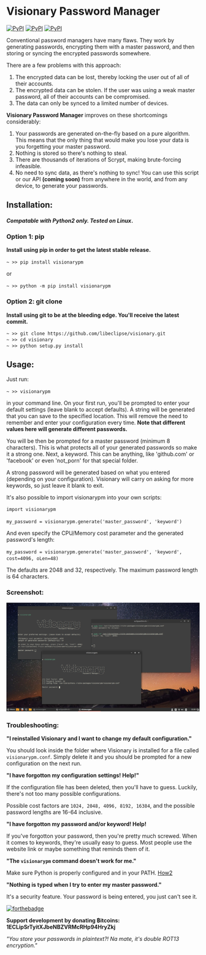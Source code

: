 # Visionary Password Manager

[![PyPI](https://img.shields.io/pypi/dm/visionarypm.svg?style=flat-square)](https://pypi.python.org/pypi/visionarypm) [![PyPI](https://img.shields.io/pypi/v/visionarypm.svg?style=flat-square)](https://pypi.python.org/pypi/visionarypm) [![PyPI](https://img.shields.io/pypi/l/visionarypm.svg?style=flat-square)](https://pypi.python.org/pypi/visionarypm)

Conventional password managers have many flaws. They work by generating passwords, encrypting them with a master password, and then storing or syncing the encrypted passwords somewhere.

There are a few problems with this approach:

1. The encrypted data can be lost, thereby locking the user out of all of their accounts.
2. The encrypted data can be stolen. If the user was using a weak master password, all of their accounts can be compromised.
3. The data can only be synced to a limited number of devices.

**Visionary Password Manager** improves on these shortcomings considerably:

1. Your passwords are generated on-the-fly based on a pure algorithm. This means that the only thing that would make you lose your data is you forgetting your master password.
2. Nothing is stored so there's nothing to steal.
3. There are thousands of iterations of Scrypt, making brute-forcing infeasible.
4. No need to sync data, as there's nothing to sync! You can use this script or our API **(coming soon)** from anywhere in the world, and from any device, to generate your passwords.

## Installation:

#### *Compatable with Python2 only. Tested on Linux*.

### Option 1: pip

**Install using pip in order to get the latest stable release.**

`~ >> pip install visionarypm`

or

`~ >> python -m pip install visionarypm`

### Option 2: git clone

**Install using git to be at the bleeding edge. You'll receive the latest commit.**

```
~ >> git clone https://github.com/libeclipse/visionary.git
~ >> cd visionary
~ >> python setup.py install
```

## Usage:

Just run:

`~ >> visionarypm`

in your command line. On your first run, you'll be prompted to enter your default settings (leave blank to accept defaults). A string will be generated that you can save to the specified location. This will remove the need to remember and enter your configuration every time. **Note that different values here will generate different passwords.**

You will be then be prompted for a master password (minimum 8 characters). This is what protects all of your generated passwords so make it a strong one. Next, a keyword. This can be anything, like 'github.com' or 'facebook' or even 'not_porn' for that special folder.

A strong password will be generated based on what you entered (depending on your configuration). Visionary will carry on asking for more keywords, so just leave it blank to exit.

It's also possible to import visionarypm into your own scripts:

```
import visionarypm

my_password = visionarypm.generate('master_password', 'keyword')
```

And even specify the CPU/Memory cost parameter and the generated password's length:

`my_password = visionarypm.generate('master_password', 'keyword', cost=4096, oLen=48)`

The defaults are 2048 and 32, respectively. The maximum password length is 64 characters.

### Screenshot:

![Screenshot](/images/screenshot.png "Screenshot")

### Troubleshooting:

**"I reinstalled Visionary and I want to change my default configuration."**

You should look inside the folder where Visionary is installed for a file called `visionarypm.conf`. Simply delete it and you should be prompted for a new configuration on the next run.

**"I have forgotton my configuration settings! Help!"**

If the configuration file has been deleted, then you'll have to guess. Luckily, there's not too many possible configurations.

Possible cost factors are `1024, 2048, 4096, 8192, 16384`, and the possible password lengths are 16-64 inclusive.

**"I have forgotton my password and/or keyword! Help!**

If you've forgotton your password, then you're pretty much screwed. When it comes to keywords, they're usually easy to guess. Most people use the website link or maybe something that reminds them of it.

**"The `visionarypm` command doesn't work for me."**

Make sure Python is properly configured and in your PATH. [How2](http://lmgtfy.com/?q=add+python+to+path)

**"Nothing is typed when I try to enter my master password."**

It's a security feature. Your password is being entered, you just can't see it.

[![forthebadge](http://forthebadge.com/images/badges/built-with-swag.svg)](http://forthebadge.com)

**Support development by donating ฿itcoins: 1ECLipSrTyitXJbeNBZVRMcRHp94HryZkj**

*"You store your passwords in plaintext?! Na mate, it's double ROT13 encryption."*
